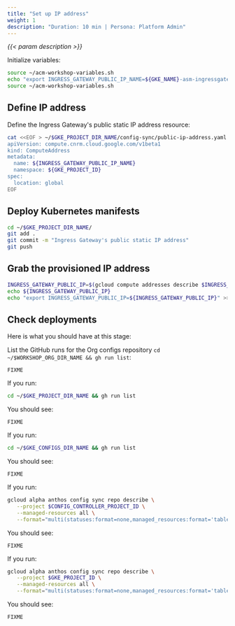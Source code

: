 ```yaml
---
title: "Set up IP address"
weight: 1
description: "Duration: 10 min | Persona: Platform Admin"
---
```

_{{< param description >}}_

Initialize variables:
```Bash
source ~/acm-workshop-variables.sh
echo "export INGRESS_GATEWAY_PUBLIC_IP_NAME=${GKE_NAME}-asm-ingressgateway" >> ~/acm-workshop-variables.sh
source ~/acm-workshop-variables.sh
```

## Define IP address

Define the Ingress Gateway's public static IP address resource:
```Bash
cat <<EOF > ~/$GKE_PROJECT_DIR_NAME/config-sync/public-ip-address.yaml
apiVersion: compute.cnrm.cloud.google.com/v1beta1
kind: ComputeAddress
metadata:
  name: ${INGRESS_GATEWAY_PUBLIC_IP_NAME}
  namespace: ${GKE_PROJECT_ID}
spec:
  location: global
EOF
```

## Deploy Kubernetes manifests

```Bash
cd ~/$GKE_PROJECT_DIR_NAME/
git add .
git commit -m "Ingress Gateway's public static IP address"
git push
```

## Grab the provisioned IP address

```Bash
INGRESS_GATEWAY_PUBLIC_IP=$(gcloud compute addresses describe $INGRESS_GATEWAY_PUBLIC_IP_NAME --global --project ${GKE_PROJECT_ID} --format "value(address)")
echo ${INGRESS_GATEWAY_PUBLIC_IP}
echo "export INGRESS_GATEWAY_PUBLIC_IP=${INGRESS_GATEWAY_PUBLIC_IP}" >> ~/acm-workshop-variables.sh
```

## Check deployments

Here is what you should have at this stage:

List the GitHub runs for the Org configs repository `cd ~/$WORKSHOP_ORG_DIR_NAME && gh run list`:
```Plaintext
FIXME
```

If you run:
```Bash
cd ~/$GKE_PROJECT_DIR_NAME && gh run list
```
You should see:
```Plaintext
FIXME
```

If you run:
```Bash
cd ~/$GKE_CONFIGS_DIR_NAME && gh run list
```
You should see:
```Plaintext
FIXME
```

If you run:
```Bash
gcloud alpha anthos config sync repo describe \
   --project $CONFIG_CONTROLLER_PROJECT_ID \
   --managed-resources all \
   --format="multi(statuses:format=none,managed_resources:format='table[box](group:sort=2,kind,name,namespace:sort=1)')"
```
You should see:
```Plaintext
FIXME
```

If you run:
```Bash
gcloud alpha anthos config sync repo describe \
   --project $GKE_PROJECT_ID \
   --managed-resources all \
   --format="multi(statuses:format=none,managed_resources:format='table[box](group:sort=2,kind,name,namespace:sort=1)')"
```
You should see:
```Plaintext
FIXME
```